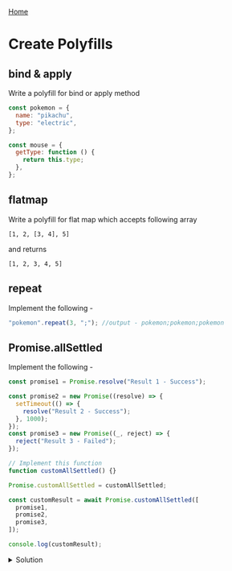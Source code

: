 [Home](../../README.md)

# Create Polyfills

## bind & apply

Write a polyfill for bind or apply method

```js
const pokemon = {
  name: "pikachu",
  type: "electric",
};

const mouse = {
  getType: function () {
    return this.type;
  },
};
```

## flatmap

Write a polyfill for flat map which accepts following array

`[1, 2, [3, 4], 5]`

and returns

`[1, 2, 3, 4, 5]`

## repeat

Implement the following -

```js
"pokemon".repeat(3, ";"); //output - pokemon;pokemon;pokemon
```

## Promise.allSettled

Implement the following -

```js
const promise1 = Promise.resolve("Result 1 - Success");

const promise2 = new Promise((resolve) => {
  setTimeout(() => {
    resolve("Result 2 - Success");
  }, 1000);
});
const promise3 = new Promise((_, reject) => {
  reject("Result 3 - Failed");
});

// Implement this function
function customAllSettled() {}

Promise.customAllSettled = customAllSettled;

const customResult = await Promise.customAllSettled([
  promise1,
  promise2,
  promise3,
]);

console.log(customResult);
```

<details>
<summary>Solution</summary>

```js
function customAllSettled(promiseList) {
  return new Promise((resolve) => {
    const results = new Array(promiseList.length);
    let settledCount = 0;

    promiseList.forEach((p, i) => {
      p.then((value) => {
        results[i] = { status: "fulfilled", value };
      })
        .catch((reason) => {
          results[i] = { status: "rejected", reason };
        })
        .finally(() => {
          settledCount++;
          if (settledCount === promiseList.length) {
            resolve(results);
          }
        });
    });
  });
}
```

</details>
